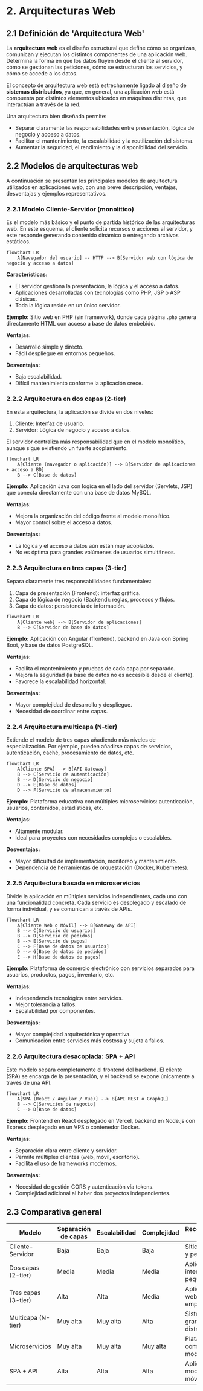 # 2. Arquitecturas Web

## 2.1 Definición de 'Arquitectura Web'

La **arquitectura web** es el diseño estructural que define cómo se organizan, comunican y ejecutan los distintos componentes de una aplicación web. Determina la forma en que los datos fluyen desde el cliente al servidor, cómo se gestionan las peticiones, cómo se estructuran los servicios, y cómo se accede a los datos.

El concepto de arquitectura web está estrechamente ligado al diseño de **sistemas distribuidos**, ya que, en general, una aplicación web está compuesta por distintos elementos ubicados en máquinas distintas, que interactúan a través de la red.

Una arquitectura bien diseñada permite:

* Separar claramente las responsabilidades entre presentación, lógica de negocio y acceso a datos.
* Facilitar el mantenimiento, la escalabilidad y la reutilización del sistema.
* Aumentar la seguridad, el rendimiento y la disponibilidad del servicio.

## 2.2 Modelos de arquitecturas web

A continuación se presentan los principales modelos de arquitectura utilizados en aplicaciones web, con una breve descripción, ventajas, desventajas y ejemplos representativos.

### 2.2.1 Modelo Cliente-Servidor (monolítico)

Es el modelo más básico y el punto de partida histórico de las arquitecturas web. En este esquema, el cliente solicita recursos o acciones al servidor, y este responde generando contenido dinámico o entregando archivos estáticos.

```mermaid
flowchart LR
    A[Navegador del usuario] -- HTTP --> B[Servidor web con lógica de negocio y acceso a datos]
```

**Características:**

* El servidor gestiona la presentación, la lógica y el acceso a datos.
* Aplicaciones desarrolladas con tecnologías como PHP, JSP o ASP clásicas.
* Toda la lógica reside en un único servidor.

**Ejemplo:** Sitio web en PHP (sin framework), donde cada página `.php` genera directamente HTML con acceso a base de datos embebido.

**Ventajas:**

* Desarrollo simple y directo.
* Fácil despliegue en entornos pequeños.

**Desventajas:**

* Baja escalabilidad.
* Difícil mantenimiento conforme la aplicación crece.

### 2.2.2 Arquitectura en dos capas (2-tier)

En esta arquitectura, la aplicación se divide en dos niveles:

1. Cliente: Interfaz de usuario.
2. Servidor: Lógica de negocio y acceso a datos.

El servidor centraliza más responsabilidad que en el modelo monolítico, aunque sigue existiendo un fuerte acoplamiento.

```mermaid
flowchart LR
    A[Cliente (navegador o aplicación)] --> B[Servidor de aplicaciones + acceso a BD]
    B --> C[Base de datos]
```

**Ejemplo:** Aplicación Java con lógica en el lado del servidor (Servlets, JSP) que conecta directamente con una base de datos MySQL.

**Ventajas:**

* Mejora la organización del código frente al modelo monolítico.
* Mayor control sobre el acceso a datos.

**Desventajas:**

* La lógica y el acceso a datos aún están muy acoplados.
* No es óptima para grandes volúmenes de usuarios simultáneos.

### 2.2.3 Arquitectura en tres capas (3-tier)

Separa claramente tres responsabilidades fundamentales:

1. Capa de presentación (Frontend): interfaz gráfica.
2. Capa de lógica de negocio (Backend): reglas, procesos y flujos.
3. Capa de datos: persistencia de información.

```mermaid
flowchart LR
    A[Cliente web] --> B[Servidor de aplicaciones]
    B --> C[Servidor de base de datos]
```

**Ejemplo:** Aplicación con Angular (frontend), backend en Java con Spring Boot, y base de datos PostgreSQL.

**Ventajas:**

* Facilita el mantenimiento y pruebas de cada capa por separado.
* Mejora la seguridad (la base de datos no es accesible desde el cliente).
* Favorece la escalabilidad horizontal.

**Desventajas:**

* Mayor complejidad de desarrollo y despliegue.
* Necesidad de coordinar entre capas.

### 2.2.4 Arquitectura multicapa (N-tier)

Extiende el modelo de tres capas añadiendo más niveles de especialización. Por ejemplo, pueden añadirse capas de servicios, autenticación, caché, procesamiento de datos, etc.

```mermaid
flowchart LR
    A[Cliente SPA] --> B[API Gateway]
    B --> C[Servicio de autenticación]
    B --> D[Servicio de negocio]
    D --> E[Base de datos]
    D --> F[Servicio de almacenamiento]
```

**Ejemplo:** Plataforma educativa con múltiples microservicios: autenticación, usuarios, contenidos, estadísticas, etc.

**Ventajas:**

* Altamente modular.
* Ideal para proyectos con necesidades complejas o escalables.

**Desventajas:**

* Mayor dificultad de implementación, monitoreo y mantenimiento.
* Dependencia de herramientas de orquestación (Docker, Kubernetes).

### 2.2.5 Arquitectura basada en microservicios

Divide la aplicación en múltiples servicios independientes, cada uno con una funcionalidad concreta. Cada servicio es desplegado y escalado de forma individual, y se comunican a través de APIs.

```mermaid
flowchart LR
    A[Cliente Web o Móvil] --> B[Gateway de API]
    B --> C[Servicio de usuarios]
    B --> D[Servicio de pedidos]
    B --> E[Servicio de pagos]
    C --> F[Base de datos de usuarios]
    D --> G[Base de datos de pedidos]
    E --> H[Base de datos de pagos]
```

**Ejemplo:** Plataforma de comercio electrónico con servicios separados para usuarios, productos, pagos, inventario, etc.

**Ventajas:**

* Independencia tecnológica entre servicios.
* Mejor tolerancia a fallos.
* Escalabilidad por componentes.

**Desventajas:**

* Mayor complejidad arquitectónica y operativa.
* Comunicación entre servicios más costosa y sujeta a fallos.

### 2.2.6 Arquitectura desacoplada: SPA + API

Este modelo separa completamente el frontend del backend. El cliente (SPA) se encarga de la presentación, y el backend se expone únicamente a través de una API.

```mermaid
flowchart LR
    A[SPA (React / Angular / Vue)] --> B[API REST o GraphQL]
    B --> C[Servicios de negocio]
    C --> D[Base de datos]
```

**Ejemplo:** Frontend en React desplegado en Vercel, backend en Node.js con Express desplegado en un VPS o contenedor Docker.

**Ventajas:**

* Separación clara entre cliente y servidor.
* Permite múltiples clientes (web, móvil, escritorio).
* Facilita el uso de frameworks modernos.

**Desventajas:**

* Necesidad de gestión CORS y autenticación vía tokens.
* Complejidad adicional al haber dos proyectos independientes.

## 2.3 Comparativa general

| Modelo              | Separación de capas | Escalabilidad | Complejidad | Recomendado para                  |
| ------------------- | ------------------- | ------------- | ----------- | --------------------------------- |
| Cliente-Servidor    | Baja                | Baja          | Baja        | Sitios simples y personales       |
| Dos capas (2-tier)  | Media               | Media         | Media       | Aplicaciones internas pequeñas    |
| Tres capas (3-tier) | Alta                | Alta          | Media       | Aplicaciones web empresariales    |
| Multicapa (N-tier)  | Muy alta            | Muy alta      | Alta        | Sistemas grandes y distribuidos   |
| Microservicios      | Muy alta            | Muy alta      | Muy alta    | Plataformas complejas y modulares |
| SPA + API           | Alta                | Alta          | Alta        | Aplicaciones modernas y móviles   |

